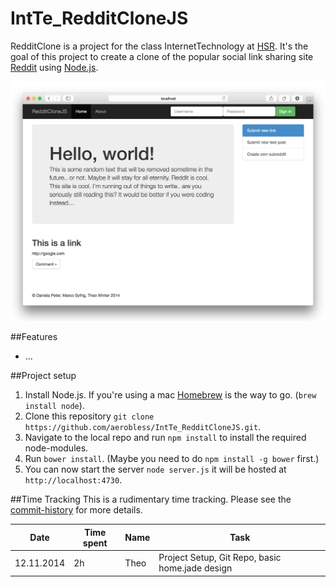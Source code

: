 IntTe_RedditCloneJS
===================
RedditClone is a project for the class InternetTechnology at [HSR](http://www.hsr.ch). It's the goal of this project to create a clone of the popular social link sharing site [Reddit](http://reddit.com) using [Node.js](http://nodejs.org/).

![RedditCloneJS v01](https://raw.githubusercontent.com/aerobless/IntTe_RedditCloneJS/master/screenshots/RedditCloneJS_01.png)

##Features
 + ...

##Project setup
1. Install Node.js. If you're using a mac [Homebrew](http://brew.sh/) is the way to go. (`brew install node`).
2. Clone this repository `git clone https://github.com/aerobless/IntTe_RedditCloneJS.git`.
3. Navigate to the local repo and run `npm install` to install the required node-modules.
4. Run `bower install`. (Maybe you need to do `npm install -g bower` first.)
5. You can now start the server `node server.js` it will be hosted at `http://localhost:4730`.

##Time Tracking
This is a rudimentary time tracking. Please see the [commit-history](https://github.com/aerobless/IntTe_RedditCloneJS/commits/master) for more details.

|Date | Time spent | Name | Task |
|-----|------------|------|------|
|12.11.2014 | 2h  | Theo  | Project Setup, Git Repo, basic home.jade design |
